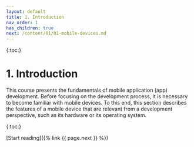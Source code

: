 ```yaml
---
layout: default
title: 1. Introduction
nav_order: 1
has_children: true
next: /content/01/01-mobile-devices.md
---
```


{:toc:}

# 1. Introduction

This course presents the fundamentals of mobile application (app) development. Before focusing on the development process, it is necessary to become familiar with mobile devices. To this end, this section describes the features of a mobile device that are relevant from a development perspective, such as its hardware or its operating system.

{:toc:}

[Start reading]({% link {{ page.next }} %}) 
